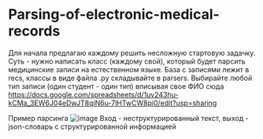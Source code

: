 # Parsing-of-electronic-medical-records

Для начала предлагаю каждому решить несложную стартовую задачку. Суть - нужно написать класс (каждому свой), который будет парсить медицинские записи на естественном языке. База с записями лежит в recs, классы в виде файла .py складывайте в parsers. Выбирайте любой тип записи (один студент - один тип) вписывая свое ФИО сюда https://docs.google.com/spreadsheets/d/1uv243hu-kCMa_3EW6J04eDwJT8qiN6u-7lHTwCW8pi0/edit?usp=sharing

Пример парсинга
![image](https://user-images.githubusercontent.com/57001330/233052312-8d65ec30-a3b9-4e56-bdd9-86c4b9d20abf.png)
Вход - неструктурированный текст, выход - json-словарь c структурированной информацией
